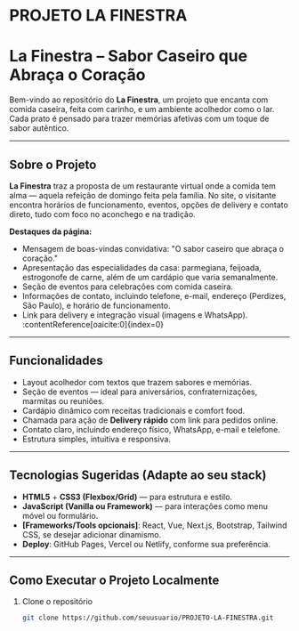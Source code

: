 # PROJETO LA FINESTRA
# La Finestra – Sabor Caseiro que Abraça o Coração

Bem-vindo ao repositório do **La Finestra**, um projeto que encanta com comida caseira, feita com carinho, e um ambiente acolhedor como o lar. Cada prato é pensado para trazer memórias afetivas com um toque de sabor autêntico.

---

##  Sobre o Projeto

**La Finestra** traz a proposta de um restaurante virtual onde a comida tem alma — aquela refeição de domingo feita pela família. No site, o visitante encontra horários de funcionamento, eventos, opções de delivery e contato direto, tudo com foco no aconchego e na tradição.

**Destaques da página:**
- Mensagem de boas-vindas convidativa: "O sabor caseiro que abraça o coração."
- Apresentação das especialidades da casa: parmegiana, feijoada, estrogonofe de carne, além de um cardápio que varia semanalmente.
- Seção de eventos para celebrações com comida caseira.
- Informações de contato, incluindo telefone, e-mail, endereço (Perdizes, São Paulo), e horário de funcionamento.
- Link para delivery e integração visual (imagens e WhatsApp).  
:contentReference[oaicite:0]{index=0}

---

##  Funcionalidades

- Layout acolhedor com textos que trazem sabores e memórias.
- Seção de eventos — ideal para aniversários, confraternizações, marmitas ou reuniões.
- Cardápio dinâmico com receitas tradicionais e comfort food.
- Chamada para ação de **Delivery rápido** com link para pedidos online.
- Contato claro, incluindo endereço físico, WhatsApp, e-mail e telefone.
- Estrutura simples, intuitiva e responsiva.

---

##  Tecnologias Sugeridas (Adapte ao seu stack)

- **HTML5** + **CSS3 (Flexbox/Grid)** — para estrutura e estilo.
- **JavaScript (Vanilla ou Framework)** — para interações como menu móvel ou formulário.
- **[Frameworks/Tools opcionais]**: React, Vue, Next.js, Bootstrap, Tailwind CSS, se desejar adicionar dinamismo.
- **Deploy**: GitHub Pages, Vercel ou Netlify, conforme sua preferência.

---

##  Como Executar o Projeto Localmente

1. Clone o repositório  
   ```bash
   git clone https://github.com/seuusuario/PROJETO-LA-FINESTRA.git

